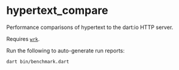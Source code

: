 # hypertext_compare
Performance comparisons of hypertext to the dart:io HTTP server.

Requires [`wrk`](https://github.com/wg/wrk).

Run the following to auto-generate run reports:

```bash
dart bin/benchmark.dart
```